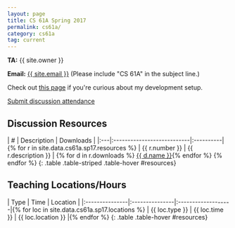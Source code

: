 ```yaml
---
layout: page
title: CS 61A Spring 2017
permalink: cs61a/
category: cs61a
tag: current
---
```


<div class="jumbotron">

**TA:** {{ site.owner }}

**Email:** [{{ site.email }}](<mailto:{{ site.email }}>)
(Please include "CS 61A" in the subject line.)

Check out [this page](http://jerryjrchen.com/cs61a/setup) if you're curious about my
development setup.


<a href="http://tiny.cc/jerrydisc" class="btn btn-raised btn-success">Submit
discussion attendance</a>
<!--<a href="http://bit.do/jerrylabfb" class="btn btn-raised btn-warning">Lab-->
<!--Feedback</a>-->
<!--<a href="http://bit.do/jerrydiscfb" class="btn btn-raised btn-warning">Discussion-->
<!--Feedback</a>-->
</div>

## Discussion Resources

| \# | Description                | Downloads |
|:---|:---------------------------|:----------|{% for r in site.data.cs61a.sp17.resources %}
| {{ r.number }} | {{ r.description }} | {% for d in r.downloads %} <a href="{{ d.link }}" class="btn btn-raised btn-default">{{ d.name }}</a>{% endfor %} {% endfor %}
{: .table .table-striped .table-hover #resources}

## Teaching Locations/Hours

| Type           | Time           | Location           |
|:---------------|:---------------|:-------------------|{% for loc in site.data.cs61a.sp17.locations %}
| {{ loc.type }} | {{ loc.time }} | {{ loc.location }} |{% endfor %}
{: .table .table-hover #resources}
